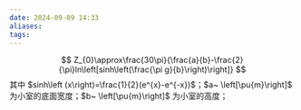 ```yaml
---
date: 2024-09-09 14:33
aliases: 
tags: 
---
```

$$
Z_{0}\approx\frac{30\pi}{\frac{a}{b}-\frac{2}{\pi}ln\left[sinh\left(\frac{\pi g}{b}\right)\right]}
$$
其中 $sinh\left (x\right)=\frac{1}{2}(e^{x}-e^{-x})$；$a~ \left[\pu{m}\right]$ 为小室的底面宽度；$b~ \left[\pu{m}\right]$ 为小室的高度；